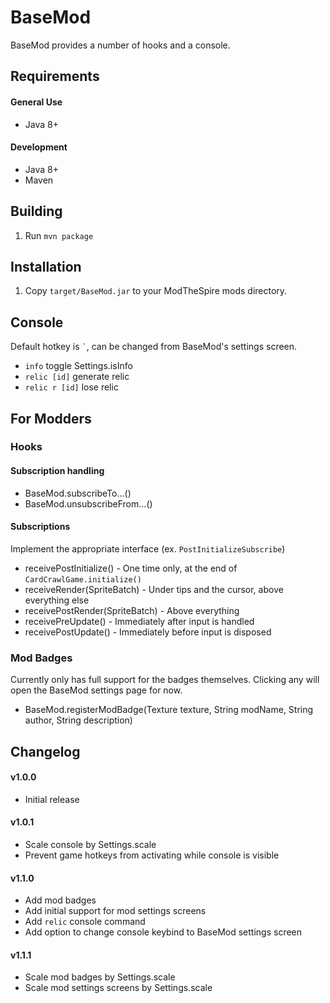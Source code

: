 # BaseMod #
BaseMod provides a number of hooks and a console.

## Requirements ##
#### General Use ####
* Java 8+

#### Development ####
* Java 8+
* Maven

## Building ##
1. Run `mvn package`

## Installation ##
1. Copy `target/BaseMod.jar` to your ModTheSpire mods directory.

## Console ##
Default hotkey is `` ` ``, can be changed from BaseMod's settings screen.
* `info` toggle Settings.isInfo
* `relic [id]` generate relic
* `relic r [id]` lose relic

## For Modders ##
### Hooks ###
#### Subscription handling ####
* BaseMod.subscribeTo...()
* BaseMod.unsubscribeFrom...()

#### Subscriptions ####
Implement the appropriate interface (ex. `PostInitializeSubscribe`)
* receivePostInitialize() - One time only, at the end of `CardCrawlGame.initialize()`
* receiveRender(SpriteBatch) - Under tips and the cursor, above everything else
* receivePostRender(SpriteBatch) - Above everything
* receivePreUpdate() - Immediately after input is handled
* receivePostUpdate() - Immediately before input is disposed

### Mod Badges ###
Currently only has full support for the badges themselves. Clicking any will open the BaseMod settings page for now.
* BaseMod.registerModBadge(Texture texture, String modName, String author, String description)

## Changelog ##
#### v1.0.0 ####
* Initial release

#### v1.0.1 ####
* Scale console by Settings.scale
* Prevent game hotkeys from activating while console is visible

#### v1.1.0 ####
* Add mod badges
* Add initial support for mod settings screens
* Add `relic` console command
* Add option to change console keybind to BaseMod settings screen

#### v1.1.1 #####
* Scale mod badges by Settings.scale
* Scale mod settings screens by Settings.scale